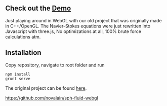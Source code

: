 ## Check out the [Demo](http://novalain.github.io/SPH-Fluid-WebGL/)

Just playing around in WebGL with our old project that was originally made in C++/OpenGL. The Navier-Stokes equations were just rewritten into Javascript with three.js, No optimizations at all, 100% brute force calculations atm.

## Installation

Copy repository, navigate to root folder and run

```
npm install
grunt serve
```

The original project can be found [here](https://github.com/RiiQQe/Modelleringsprojekt.git).


https://github.com/novalain/sph-fluid-webgl
